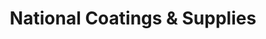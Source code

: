 ---
title: "National Coatings & Supplies"
url: /phillipsburg/national-coatings-and-supplies/
shop: paint
---